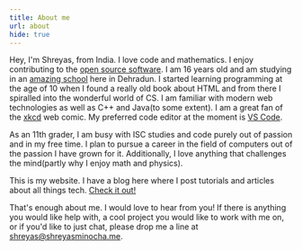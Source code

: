 ```yaml
---
title: About me
url: about
hide: true
---
```


Hey, I'm Shreyas, from India. I love code and mathematics. I enjoy contributing to the [open source software](https://www.github.com/shreyasminocha). I am 16 years old and am studying in an [amazing school](http://www.doonschool.com) here in Dehradun. I started learning programming at the age of 10 when I found a really old book about HTML and from there I spiralled into the wonderful world of CS. I am familiar with modern web technologies as well as C++ and Java(to some extent). I am a great fan of the [xkcd](https://www.xkcd.com) web comic. My preferred code editor at the moment is [VS Code](https://code.visualstudio.com/).

As an 11th grader, I am busy with ISC studies and code purely out of passion and in my free time. I plan to pursue a career in the field of computers out of the passion I have grown for it. Additionally, I love anything that challenges the mind(partly why I enjoy math and physics).

This is my website. I have a blog here where I post tutorials and articles about all things tech. [Check it out!](/blog)

That's enough about me. I would love to hear from you! If there is anything you would like help with, a cool project you would like to work with me on, or if you'd like to just chat, please drop me a line at [shreyas@shreyasminocha.me](mailto:shreyas@shreyasminocha.me).
